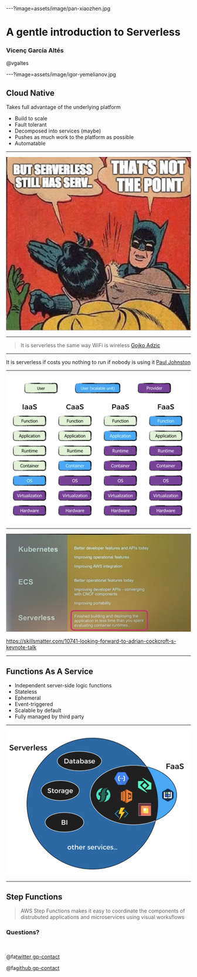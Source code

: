 ---?image=assets/image/pan-xiaozhen.jpg

# A gentle introduction to Serverless

### Vicenç García Altés
@vgaltes

---?image=assets/image/igor-yemelianov.jpg

## Cloud Native

Takes full advantage of the underlying platform
- Build to scale
- Fault tolerant
- Decomposed into services (maybe)
- Pushes as much work to the platform as possible
- Automatable

---

![Serverless meme](assets/image/serverless-meme.png)

---

> It is serverless the same way WiFi is wireless
[Gojko Adzic](https://gojko.net/2016/08/27/serverless.html)

---

It is serverless if costs you nothing to run if nobody is using it
[Paul Johnston](https://medium.com/@PaulDJohnston/a-simple-definition-of-serverless-8492adfb175a)

---

![Unit of deployment](assets/image/serverless-unitOfDeployment.png)

--- 

![Serverless vs containers](assets/image/serverless-containers.png)

https://skillsmatter.com/10741-looking-forward-to-adrian-cockcroft-s-keynote-talk

---
## Functions As A Service

- Independent server-side logic functions
- Stateless
- Ephemeral
- Event-triggered
- Scalable by default
- Fully managed by third party

---

![Serverless FAAS](assets/image/serverless-faas.png)

---

## Step Functions

> AWS Step Functions makes it easy to coordinate the components of distrubuted applications and microservices using visual worksflows


### Questions?

<br>

@fa[twitter gp-contact](@vgaltes)

@fa[github gp-contact](vgaltes)
